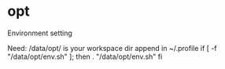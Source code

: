 # opt
Environment setting

Need: 
  /data/opt/ is your workspace dir
  append in ~/.profile
  if [ -f "/data/opt/env.sh" ]; then 
       . "/data/opt/env.sh"
  fi
